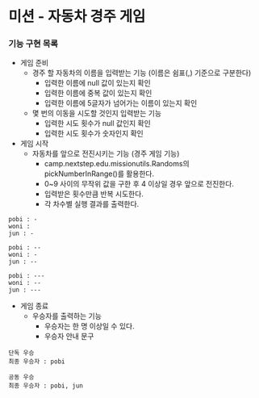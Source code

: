 # 미션 - 자동차 경주 게임

### 기능 구현 목록 

- 게임 준비
  - 경주 할 자동차의 이름을 입력받는 기능 (이름은 쉼표(,) 기준으로 구분한다)
     - 입력한 이름에 null 값이 있는지 확인
     - 입력한 이름에 중복 값이 있는지 확인
     - 입력한 이름에 5글자가 넘어가는 이름이 있는지 확인
  - 몇 번의 이동을 시도할 것인지 입력받는 기능
    - 입력한 시도 횟수가 null 값인지 확인
    - 입력한 시도 횟수가 숫자인지 확인
- 게임 시작
  - 자동차를 앞으로 전진시키는 기능 (경주 게임 기능)
    - camp.nextstep.edu.missionutils.Randoms의 pickNumberInRange()를 활용한다.
    - 0~9 사이의 무작위 값을 구한 후 4 이상일 경우 앞으로 전진한다.
    - 입력받은 횟수만큼 반복 시도한다.
    - 각 차수별 실행 결과를 출력한다.
```
pobi : -
woni : 
jun : -

pobi : --
woni : -
jun : --

pobi : ---
woni : --
jun : ---
```
- 게임 종료
  - 우승자를 출력하는 기능
    - 우승자는 한 명 이상일 수 있다.
    - 우승자 안내 문구
```
단독 우승
최종 우승자 : pobi

공동 우승
최종 우승자 : pobi, jun
```
